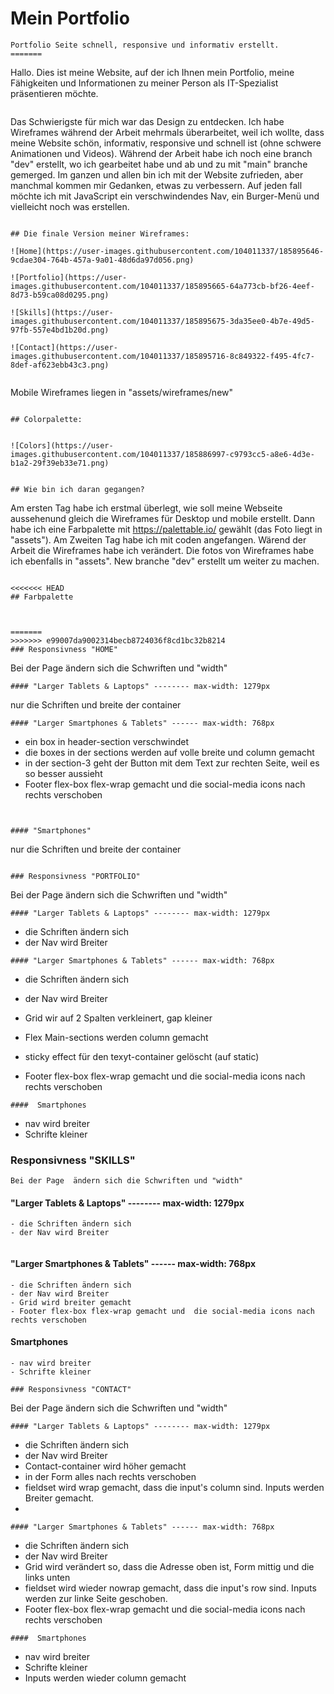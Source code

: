 # Mein Portfolio

``` 
Portfolio Seite schnell, responsive und informativ erstellt.
=======
```
Hallo. Dies ist meine Website, auf der ich Ihnen mein Portfolio, meine Fähigkeiten und Informationen zu meiner Person als IT-Spezialist präsentieren möchte.

```

``` 
Das Schwierigste für mich war das Design zu entdecken. Ich habe Wireframes während der Arbeit mehrmals überarbeitet, weil ich wollte, dass meine Website schön, informativ, responsive und schnell ist (ohne schwere Animationen und Videos).
Während der Arbeit habe ich noch eine branch "dev" erstellt, wo ich gearbeitet habe und ab und zu mit "main" branche gemerged.
Im ganzen und allen bin ich mit der Website zufrieden, aber manchmal kommen mir Gedanken, etwas zu verbessern. Auf jeden fall möchte ich mit JavaScript ein verschwindendes Nav, ein Burger-Menü und vielleicht noch was erstellen.
```

## Die finale Version meiner Wireframes:

![Home](https://user-images.githubusercontent.com/104011337/185895646-9cdae304-764b-457a-9a01-48d6da97d056.png)

![Portfolio](https://user-images.githubusercontent.com/104011337/185895665-64a773cb-bf26-4eef-8d73-b59ca08d0295.png)

![Skills](https://user-images.githubusercontent.com/104011337/185895675-3da35ee0-4b7e-49d5-97fb-557e4bd1b20d.png)

![Contact](https://user-images.githubusercontent.com/104011337/185895716-8c849322-f495-4fc7-8def-af623ebb43c3.png)
 
```
Mobile Wireframes liegen in "assets/wireframes/new"

```

## Colorpalette:


![Colors](https://user-images.githubusercontent.com/104011337/185886997-c9793cc5-a8e6-4d3e-b1a2-29f39eb33e71.png)


## Wie bin ich daran gegangen?
```
Am ersten Tag habe ich erstmal überlegt, wie soll meine Webseite aussehenund gleich die Wireframes für Desktop und mobile erstellt. Dann habe ich eine Farbpalette mit https://palettable.io/ gewählt (das Foto liegt in "assets").
Am Zweiten Tag habe ich mit coden angefangen. Wärend der Arbeit die Wireframes habe ich verändert. Die fotos von Wireframes habe ich ebenfalls in "assets". 
New branche "dev" erstellt um weiter zu machen.

```

<<<<<<< HEAD
## Farbpalette



=======
>>>>>>> e99007da9002314becb8724036f8cd1bc32b8214
### Responsivness "HOME"
```
Bei der Page  ändern sich die Schwriften und "width"
```
#### "Larger Tablets & Laptops" -------- max-width: 1279px
```
nur die Schriften und breite der container

```
#### "Larger Smartphones & Tablets" ------ max-width: 768px
```

- ein box in header-section verschwindet 
- die boxes in der sections werden auf volle breite und column gemacht
- in der section-3 geht der Button mit dem Text zur rechten Seite, weil es so besser aussieht
- Footer flex-box flex-wrap gemacht und  die social-media icons nach rechts verschoben
```


#### "Smartphones"
```
nur die Schriften und breite der container
```

### Responsivness "PORTFOLIO"

```
Bei der Page  ändern sich die Schwriften und "width"
```
#### "Larger Tablets & Laptops" -------- max-width: 1279px
```
- die Schriften ändern sich
- der Nav wird Breiter


```
#### "Larger Smartphones & Tablets" ------ max-width: 768px
```
- die Schriften ändern sich
- der Nav wird Breiter
- Grid wir auf 2 Spalten verkleinert, gap kleiner
- Flex Main-sections werden column gemacht
- sticky effect für den texyt-container gelöscht (auf static)

- Footer flex-box flex-wrap gemacht und  die social-media icons nach rechts verschoben
```
####  Smartphones 
```
- nav wird breiter
- Schrifte kleiner


### Responsivness "SKILLS"

```
Bei der Page  ändern sich die Schwriften und "width"
```
#### "Larger Tablets & Laptops" -------- max-width: 1279px
```
- die Schriften ändern sich
- der Nav wird Breiter


```
#### "Larger Smartphones & Tablets" ------ max-width: 768px
```
- die Schriften ändern sich
- der Nav wird Breiter
- Grid wird breiter gemacht
- Footer flex-box flex-wrap gemacht und  die social-media icons nach rechts verschoben
```
####  Smartphones 
```
- nav wird breiter
- Schrifte kleiner

### Responsivness "CONTACT"

```
Bei der Page  ändern sich die Schwriften und "width"
```
#### "Larger Tablets & Laptops" -------- max-width: 1279px
```
- die Schriften ändern sich
- der Nav wird Breiter
- Contact-container wird höher gemacht
- in der Form alles nach rechts verschoben
- fieldset wird wrap gemacht, dass die input's column sind. Inputs werden Breiter gemacht.
-

```
#### "Larger Smartphones & Tablets" ------ max-width: 768px
```
- die Schriften ändern sich
- der Nav wird Breiter
- Grid wird verändert so, dass die Adresse oben ist, Form mittig und die links unten
- fieldset wird wieder nowrap gemacht, dass die input's row sind. Inputs werden zur linke Seite geschoben.
- Footer flex-box flex-wrap gemacht und  die social-media icons nach rechts verschoben
```
####  Smartphones 
```
- nav wird breiter
- Schrifte kleiner
- Inputs werden wieder column gemacht
